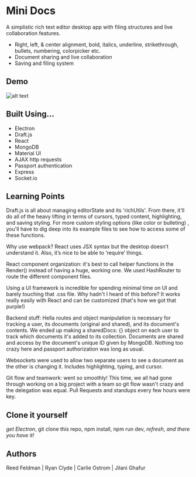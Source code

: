 # Mini Docs
A simplistic rich text editor desktop app with filing structures and live collaboration features.
* Right, left, & center alignment, bold, italics, underline, strikethrough, bullets, numbering, colorpicker etc.
* Document sharing and live collaboration
* Saving and filing system

## Demo
![alt text](https://github.com/rlietrom/miniDocs/blob/master/shortvideo.gif)

## Built Using...
* Electron
* Draft.js
* React
* MongoDB
* Material UI
* AJAX http requests
* Passport authentication
* Express
* Socket.io

## Learning Points
Draft.js is all about managing editorState and its 'richUtils'. From there, it'll do all of the heavy lifting in terms of cursors, typed content, highlighting, and saving styling. For more custom styling options (like color or bulleting) , you'll have to dig deep into its example files to see how to access some of these functions. 

Why use webpack? React uses JSX syntax but the desktop doesn’t understand it. Also, it’s nice to be able to ‘require’ things.

React component organization: it's best to call helper functions in the Render() instead of having a huge, working one. We used HashRouter to route the different component files. 

Using a UI framework is incredible for spending minimal time on UI and barely touching that .css file. Why hadn't I heard of this before? It works really easily with React and can be customized (that's how we got that purple!)

Backend stuff: Hella routes and object manipulation is necessary for tracking a user, its documents (original and shared), and its document's contents. We ended up making a sharedDocs: {} object on each user to track which documents it's added to its collection. Documents are shared and access by the document's unique ID given by MongoDB. Nothing too crazy here and passport authorization was long as usual. 

Websockets were used to allow two separate users to see a document as the other is changing it. Includes highlighting, typing, and cursor. 

Git flow and teamwork: went so smoothly! This time, we all had gone through working on a big project with a team so git flow wasn't crazy and the delegation was equal. Pull Requests and standups every few hours were key. 

## Clone it yourself
*get Electron*, 
git clone this repo,
npm install,
npm run dev,
*refresh*,
*and there you have it!*

## Authors

Reed Feldman | Ryan Clyde | Carlie Ostrom | Jilani Ghafur




